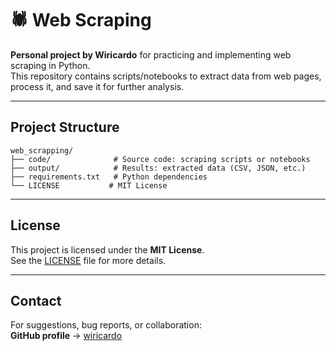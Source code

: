 # 🕷️ Web Scraping

**Personal project by Wiricardo** for practicing and implementing web scraping in Python.  
This repository contains scripts/notebooks to extract data from web pages, process it, and save it for further analysis.

---

## Project Structure

```
web_scrapping/
├── code/              # Source code: scraping scripts or notebooks
├── output/            # Results: extracted data (CSV, JSON, etc.)
├── requirements.txt   # Python dependencies
└── LICENSE           # MIT License
```

---

## License

This project is licensed under the **MIT License**.  
See the [LICENSE](LICENSE) file for more details.

---

## Contact

For suggestions, bug reports, or collaboration:  
**GitHub profile** → [wiricardo](https://github.com/wiricardo)

